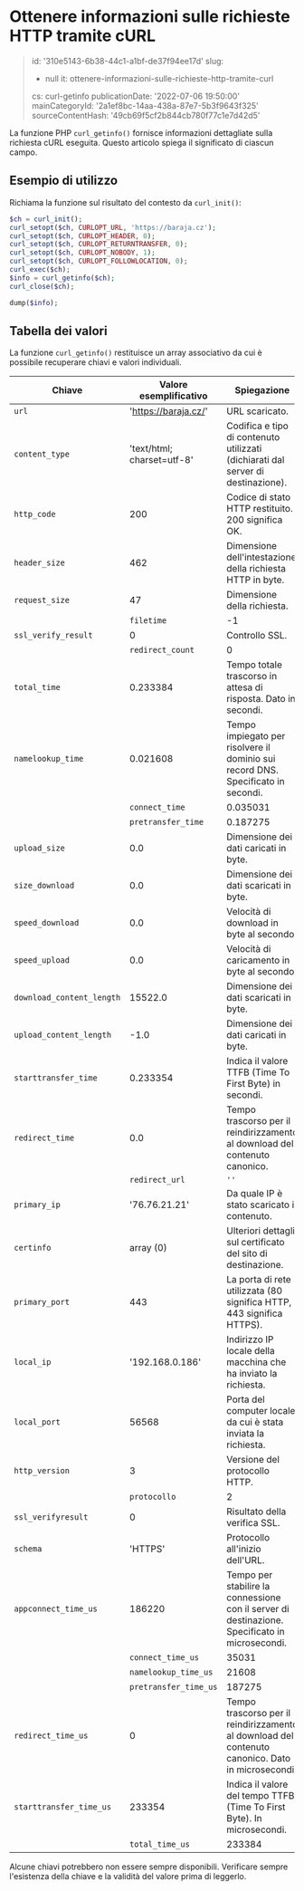Ottenere informazioni sulle richieste HTTP tramite cURL
=======================================================

> id: '310e5143-6b38-44c1-a1bf-de37f94ee17d'
> slug:
> 	- null
> 	it: ottenere-informazioni-sulle-richieste-http-tramite-curl
> 
> cs: curl-getinfo
> publicationDate: '2022-07-06 19:50:00'
> mainCategoryId: '2a1ef8bc-14aa-438a-87e7-5b3f9643f325'
> sourceContentHash: '49cb69f5cf2b844cb780f77c1e7d42d5'

La funzione PHP `curl_getinfo()` fornisce informazioni dettagliate sulla richiesta cURL eseguita. Questo articolo spiega il significato di ciascun campo.

Esempio di utilizzo
---------------

Richiama la funzione sul risultato del contesto da `curl_init()`:

```php
$ch = curl_init();
curl_setopt($ch, CURLOPT_URL, 'https://baraja.cz');
curl_setopt($ch, CURLOPT_HEADER, 0);
curl_setopt($ch, CURLOPT_RETURNTRANSFER, 0);
curl_setopt($ch, CURLOPT_NOBODY, 1);
curl_setopt($ch, CURLOPT_FOLLOWLOCATION, 0);
curl_exec($ch);
$info = curl_getinfo($ch);
curl_close($ch);

dump($info);
```

Tabella dei valori
--------------

La funzione `curl_getinfo()` restituisce un array associativo da cui è possibile recuperare chiavi e valori individuali.

| Chiave | Valore esemplificativo | Spiegazione
|---------------------------|----------------------------|------------------------------------------------------------------------------------|
| `url` | 'https://baraja.cz/' | URL scaricato. |
| `content_type` | 'text/html; charset=utf-8' | Codifica e tipo di contenuto utilizzati (dichiarati dal server di destinazione). |
| `http_code` | 200 | Codice di stato HTTP restituito. 200 significa OK. |
| `header_size` | 462 | Dimensione dell'intestazione della richiesta HTTP in byte. |
| `request_size` | 47 | Dimensione della richiesta. |
| | `filetime` | -1 | Ora del file (rivendicazione del server). |
| `ssl_verify_result` | 0 | Controllo SSL. |
| | `redirect_count` | 0 | Numero di reindirizzamenti prima di raggiungere il documento di destinazione.
| `total_time` | 0.233384 | Tempo totale trascorso in attesa di risposta. Dato in secondi.
| `namelookup_time` | 0.021608 | Tempo impiegato per risolvere il dominio sui record DNS. Specificato in secondi.
| | `connect_time` | 0.035031 | Tempo per stabilire una connessione al server di destinazione. Specificato in secondi.
| | `pretransfer_time` | 0.187275 | Tempo necessario per trasferire i dati. Specificato in secondi.
| `upload_size` | 0.0 | Dimensione dei dati caricati in byte. |
| `size_download` | 0.0 | Dimensione dei dati scaricati in byte. |
| `speed_download` | 0.0 | Velocità di download in byte al secondo.
| `speed_upload` | 0.0 | Velocità di caricamento in byte al secondo. |
| `download_content_length` | 15522.0 | Dimensione dei dati scaricati in byte. |
| `upload_content_length` | -1.0 | Dimensione dei dati caricati in byte. |
| `starttransfer_time` | 0.233354 | Indica il valore TTFB (Time To First Byte) in secondi. |
| `redirect_time` | 0.0 | Tempo trascorso per il reindirizzamento al download del contenuto canonico.
| | `redirect_url` | `''` | URL canonico e destinazione del redirect. |
| `primary_ip` | '76.76.21.21' | Da quale IP è stato scaricato il contenuto. |
| `certinfo` | array (0) | Ulteriori dettagli sul certificato del sito di destinazione.
| `primary_port` | 443 | La porta di rete utilizzata (80 significa HTTP, 443 significa HTTPS).
| `local_ip` | '192.168.0.186' | Indirizzo IP locale della macchina che ha inviato la richiesta.
| `local_port` | 56568 | Porta del computer locale da cui è stata inviata la richiesta.
| `http_version` | 3 | Versione del protocollo HTTP. |
| | `protocollo` | 2 | Codice del protocollo usato.
| `ssl_verifyresult` | 0 | Risultato della verifica SSL. |
| `schema` | 'HTTPS' | Protocollo all'inizio dell'URL.
| `appconnect_time_us` | 186220 | Tempo per stabilire la connessione con il server di destinazione. Specificato in microsecondi.
| | `connect_time_us` | 35031 | Tempo di connessione al server di destinazione. Specificato in microsecondi. | | |
| | `namelookup_time_us` | 21608 | Tempo necessario per riscrivere il dominio tramite i record DNS. Specificato in microsecondi.
| | `pretransfer_time_us` | 187275 | Tempo impiegato per trasferire i dati. Specificato in microsecondi.
| `redirect_time_us` | 0 | Tempo trascorso per il reindirizzamento al download del contenuto canonico. Dato in microsecondi.
| `starttransfer_time_us` | 233354 | Indica il valore del tempo TTFB (Time To First Byte). In microsecondi.
| | `total_time_us` | 233384 | Tempo totale trascorso in attesa di una risposta. Specificato in microsecondi.

Alcune chiavi potrebbero non essere sempre disponibili. Verificare sempre l'esistenza della chiave e la validità del valore prima di leggerlo.
